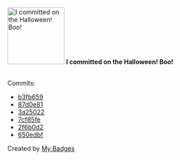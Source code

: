 <img src="https://my-badges.github.io/my-badges/spooky-commit.png" alt="I committed on the Halloween! Boo!" title="I committed on the Halloween! Boo!" width="128">
<strong>I committed on the Halloween! Boo!</strong>
<br><br>

Commits:

- <a href="https://github.com/marinecoders/marines.dev/commit/b3fb659ff9bef8d746f14913bd8ae80bfa84cd82">b3fb659</a>
- <a href="https://github.com/marinecoders/marines.dev/commit/87d0e81c96e695ece4862c2b47515b5c8cdad27e">87d0e81</a>
- <a href="https://github.com/marinecoders/marines.dev/commit/3a2502232a63983b02adc633351c0a4dd03c4269">3a25022</a>
- <a href="https://github.com/marinecoders/marines.dev/commit/7cf85feed67f86d20796f0d83d2ddb76b1454d56">7cf85fe</a>
- <a href="https://github.com/marinecoders/marines.dev/commit/2f6b0d234da11338e62a45e59d93111ed60690c5">2f6b0d2</a>
- <a href="https://github.com/marinecoders/marines.dev/commit/650edbf3e9d5eb1b1e7bef4e3584ac4d791ffa97">650edbf</a>


Created by <a href="https://github.com/my-badges/my-badges">My Badges</a>